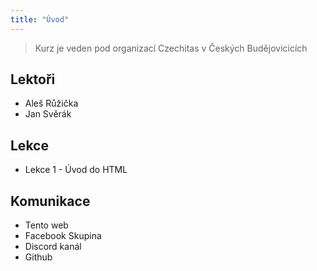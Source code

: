 ```yaml
---
title: "Úvod"
---
```


> Kurz je veden pod organizací Czechitas v Českých Budějovicicích

## Lektoři

* Aleš Růžička
* Jan Svěrák

## Lekce

* Lekce 1 - Úvod do HTML

## Komunikace

* Tento web
* Facebook Skupina
* Discord kanál
* Github
